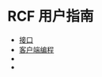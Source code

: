 <!--
 * @Author: haoluo
 * @Date: 2019-07-16 10:44:19
 * @LastEditors: haoluo
 * @LastEditTime: 2019-07-16 10:53:34
 * @Description: file content
 -->
# RCF 用户指南
- [接口](https://love2.io/@lh786020019/doc/RCF-3.1/user_guide/interfaces.md)
- [客户端编程](https://love2.io/@lh786020019/doc/RCF-3.1/user_guide/client-side_programming.md)
- 
- 